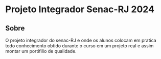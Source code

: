 # Projeto Integrador Senac-RJ 2024

## Sobre
O projeto integrador do senac-RJ e onde os alunos colocam em pratica todo conhecimento
obtido durante o curso em um projeto real e assim montar um portifilio de qualidade.

